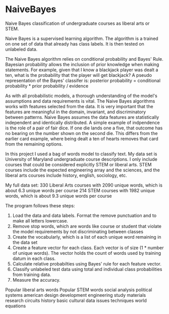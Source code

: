 # NaiveBayes
Naive Bayes classification of undergraduate courses as liberal arts or STEM.

Naive Bayes is a supervised learning algorithm. The algorithm is a trained on one set of data that already has class labels.  It is then tested on unlabeled data.

The Naive Bayes algorithm relies on conditional probability and Bayes' Rule.  Bayesian probability allows the inclusion of prior knowledge when making statements.  For example, given that I know a blackjack player was dealt a ten, what is the probability that the player will get blackjack?  A pseudo representation of the Bayes' classifer is:
posterior probability = conditional probability * prior probability / evidence

As with all probabilistic models, a thorough understanding of the model's assumptions and data requirements is vital.  The Naive Bayes algorithms works with features selected from the data.  It is very important that the features are meaningful in the domain, invariant, and discriminatory between patterns.  Naive Bayes assumes the data features are statistically independent and identically distributed.  A simple example of indpendence is the role of a pair of fair dice.  If one die lands one a five, that outcome has no bearing on the number shown on the second die.  This differs from the earlier card  example, where being dealt a ten of hearts removes that card from the remaining options.

In this project I used a bag of words model to classify text.  My data set is University of Maryland undergraduate course descriptions.  I only include courses that could be considered explicitly STEM or liberal arts.  STEM courses include the expected engineering array and the sciences, and the liberal arts courses include history, english, sociology, etc.

My full data set:
330 Liberal Arts courses with 2090 unique words, which is about 6.3 unique words per course
214 STEM courses with 1982 unique words, which is about 9.3 unique words per course

The program follows these steps:
  1) Load the data and data labels.  Format the remove punctuation and to make all letters lowercase.
  2) Remove stop words, which are words like course or student that violate the model requirements by not discriminating between classes
  3) Create the vocabularly, which is a list of each unique word remaining in the data set
  4) Create a feature vector for each class.  Each vector is of size (1 * number of unique words).  The vector holds the count of words used by training datum in each class.
  5) Calculate relative probabilties using Bayes' rule for each feature vector. 
  6) Classify unlabeled test data using total and individual class probabilities from training data.
  7) Measure the accuracy.

Popular liberal arts words              Popular STEM words
social                                  analysis
political                               systems
american                                design
development                             engineering
study                                   materials
research                                circuits
history                                 basic
cultural                                data
issues                                  techniques
world                                   equations
